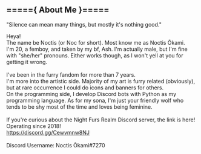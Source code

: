 ## ====={ About Me }=====

<p>
"Silence can mean many things, but mostly it's nothing good."<br>

Heya!<br>
The name be Noctis (or Noc for short). Most know me as Noctis Ōkami.<br>
I'm 20, a femboy, and taken by my bf, Ash. I'm actually male, but I'm fine with "she/her" pronouns. Either works though, as I won't yell at you for getting it wrong.<br>
<br>
I've been in the furry fandom for more than 7 years.<br>
I'm more into the artistic side. Majority of my art is furry related (obviously), but at rare occurrence I could do icons and banners for others.<br>
On the programming side, I develop Discord bots with Python as my programming language. As for my sona, I'm just your friendly wolf who tends to be shy most of the time and loves being feminine.<br>
<br>
If you're curious about the Night Furs Realm Discord server, the link is here! Operating since 2018!<br>
https://discord.gg/Cewvmnw8NJ<br>
<br>
Discord Username: Noctis Ōkami#7270
</p>
